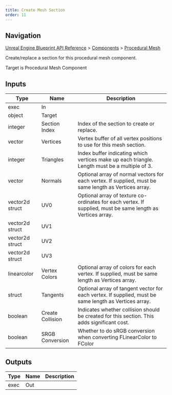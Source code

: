 ```yaml
---
title: Create Mesh Section
order: 11
---
```

## Navigation

[Unreal Engine Blueprint API Reference](https://dev.epicgames.com/documentation/en-us/unreal-engine/BlueprintAPI) > [Components](https://dev.epicgames.com/documentation/en-us/unreal-engine/BlueprintAPI/Components) > [Procedural Mesh](https://dev.epicgames.com/documentation/en-us/unreal-engine/BlueprintAPI/Components/ProceduralMesh)

Create/replace a section for this procedural mesh component.

Target is Procedural Mesh Component

## Inputs

| Type | Name | Description |
| --- | --- | --- |
| exec | In |  |
| object | Target |  |
| integer | Section Index | Index of the section to create or replace. |
| vector | Vertices | Vertex buffer of all vertex positions to use for this mesh section. |
| integer | Triangles | Index buffer indicating which vertices make up each triangle. Length must be a multiple of 3. |
| vector | Normals | Optional array of normal vectors for each vertex. If supplied, must be same length as Vertices array. |
| vector2d struct | UV0 | Optional array of texture co-ordinates for each vertex. If supplied, must be same length as Vertices array. |
| vector2d struct | UV1 |  |
| vector2d struct | UV2 |  |
| vector2d struct | UV3 |  |
| linearcolor | Vertex Colors | Optional array of colors for each vertex. If supplied, must be same length as Vertices array. |
| struct | Tangents | Optional array of tangent vector for each vertex. If supplied, must be same length as Vertices array. |
| boolean | Create Collision | Indicates whether collision should be created for this section. This adds significant cost. |
| boolean | SRGB Conversion | Whether to do sRGB conversion when converting FLinearColor to FColor |

## Outputs

| Type | Name | Description |
| --- | --- | --- |
| exec | Out |  |
